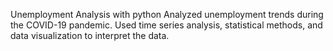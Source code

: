 Unemployment Analysis with python
Analyzed unemployment trends during the COVID-19 pandemic. Used time series analysis, statistical methods, and data visualization to interpret the data.
